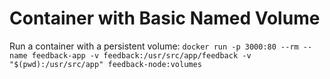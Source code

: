 # Container with Basic Named Volume

Run a container with a persistent volume:
```docker run -p 3000:80 --rm --name feedback-app -v feedback:/usr/src/app/feedback -v "$(pwd):/usr/src/app" feedback-node:volumes```